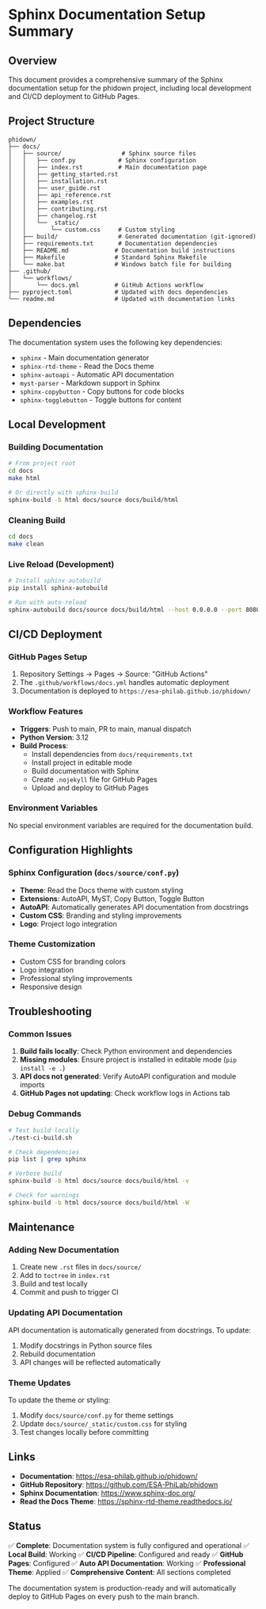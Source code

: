 # Sphinx Documentation Setup Summary

## Overview
This document provides a comprehensive summary of the Sphinx documentation setup for the phidown project, including local development and CI/CD deployment to GitHub Pages.

## Project Structure
```
phidown/
├── docs/
│   ├── source/                 # Sphinx source files
│   │   ├── conf.py            # Sphinx configuration
│   │   ├── index.rst          # Main documentation page
│   │   ├── getting_started.rst
│   │   ├── installation.rst
│   │   ├── user_guide.rst
│   │   ├── api_reference.rst
│   │   ├── examples.rst
│   │   ├── contributing.rst
│   │   ├── changelog.rst
│   │   └── _static/
│   │       └── custom.css     # Custom styling
│   ├── build/                 # Generated documentation (git-ignored)
│   ├── requirements.txt       # Documentation dependencies
│   ├── README.md             # Documentation build instructions
│   ├── Makefile              # Standard Sphinx Makefile
│   └── make.bat              # Windows batch file for building
├── .github/
│   └── workflows/
│       └── docs.yml          # GitHub Actions workflow
├── pyproject.toml            # Updated with docs dependencies
└── readme.md                 # Updated with documentation links
```

## Dependencies
The documentation system uses the following key dependencies:
- `sphinx` - Main documentation generator
- `sphinx-rtd-theme` - Read the Docs theme
- `sphinx-autoapi` - Automatic API documentation
- `myst-parser` - Markdown support in Sphinx
- `sphinx-copybutton` - Copy buttons for code blocks
- `sphinx-togglebutton` - Toggle buttons for content

## Local Development

### Building Documentation
```bash
# From project root
cd docs
make html

# Or directly with sphinx-build
sphinx-build -b html docs/source docs/build/html
```

### Cleaning Build
```bash
cd docs
make clean
```

### Live Reload (Development)
```bash
# Install sphinx-autobuild
pip install sphinx-autobuild

# Run with auto-reload
sphinx-autobuild docs/source docs/build/html --host 0.0.0.0 --port 8080
```

## CI/CD Deployment

### GitHub Pages Setup
1. Repository Settings → Pages → Source: "GitHub Actions"
2. The `.github/workflows/docs.yml` handles automatic deployment
3. Documentation is deployed to `https://esa-philab.github.io/phidown/`

### Workflow Features
- **Triggers**: Push to main, PR to main, manual dispatch
- **Python Version**: 3.12
- **Build Process**: 
  - Install dependencies from `docs/requirements.txt`
  - Install project in editable mode
  - Build documentation with Sphinx
  - Create `.nojekyll` file for GitHub Pages
  - Upload and deploy to GitHub Pages

### Environment Variables
No special environment variables are required for the documentation build.

## Configuration Highlights

### Sphinx Configuration (`docs/source/conf.py`)
- **Theme**: Read the Docs theme with custom styling
- **Extensions**: AutoAPI, MyST, Copy Button, Toggle Button
- **AutoAPI**: Automatically generates API documentation from docstrings
- **Custom CSS**: Branding and styling improvements
- **Logo**: Project logo integration

### Theme Customization
- Custom CSS for branding colors
- Logo integration
- Professional styling improvements
- Responsive design

## Troubleshooting

### Common Issues
1. **Build fails locally**: Check Python environment and dependencies
2. **Missing modules**: Ensure project is installed in editable mode (`pip install -e .`)
3. **API docs not generated**: Verify AutoAPI configuration and module imports
4. **GitHub Pages not updating**: Check workflow logs in Actions tab

### Debug Commands
```bash
# Test build locally
./test-ci-build.sh

# Check dependencies
pip list | grep sphinx

# Verbose build
sphinx-build -b html docs/source docs/build/html -v

# Check for warnings
sphinx-build -b html docs/source docs/build/html -W
```

## Maintenance

### Adding New Documentation
1. Create new `.rst` files in `docs/source/`
2. Add to `toctree` in `index.rst`
3. Build and test locally
4. Commit and push to trigger CI

### Updating API Documentation
API documentation is automatically generated from docstrings. To update:
1. Modify docstrings in Python source files
2. Rebuild documentation
3. API changes will be reflected automatically

### Theme Updates
To update the theme or styling:
1. Modify `docs/source/conf.py` for theme settings
2. Update `docs/source/_static/custom.css` for styling
3. Test changes locally before committing

## Links
- **Documentation**: https://esa-philab.github.io/phidown/
- **GitHub Repository**: https://github.com/ESA-PhiLab/phidown
- **Sphinx Documentation**: https://www.sphinx-doc.org/
- **Read the Docs Theme**: https://sphinx-rtd-theme.readthedocs.io/

## Status
✅ **Complete**: Documentation system is fully configured and operational
✅ **Local Build**: Working
✅ **CI/CD Pipeline**: Configured and ready
✅ **GitHub Pages**: Configured
✅ **Auto API Documentation**: Working
✅ **Professional Theme**: Applied
✅ **Comprehensive Content**: All sections completed

The documentation system is production-ready and will automatically deploy to GitHub Pages on every push to the main branch.
